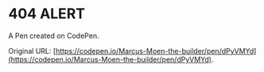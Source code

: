 # 404 ALERT

A Pen created on CodePen.

Original URL: [https://codepen.io/Marcus-Moen-the-builder/pen/dPyVMYd](https://codepen.io/Marcus-Moen-the-builder/pen/dPyVMYd).

